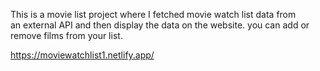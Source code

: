 This is a movie list project where I fetched movie watch list data from          
an external API and then display the data on the website. you can add or remove films from your list.                                                                                                                                                                 
  
https://moviewatchlist1.netlify.app/      
